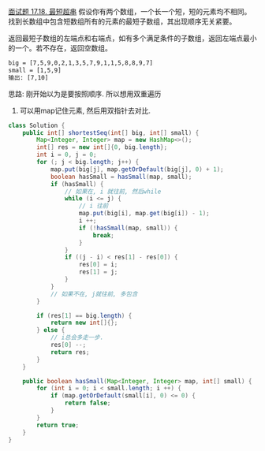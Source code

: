[面试题 17.18. 最短超串](https://leetcode-cn.com/problems/shortest-supersequence-lcci/)
假设你有两个数组，一个长一个短，短的元素均不相同。找到长数组中包含短数组所有的元素的最短子数组，其出现顺序无关紧要。

返回最短子数组的左端点和右端点，如有多个满足条件的子数组，返回左端点最小的一个。若不存在，返回空数组。
```txt
big = [7,5,9,0,2,1,3,5,7,9,1,1,5,8,8,9,7]
small = [1,5,9]
输出: [7,10]
```

思路: 刚开始以为是要按照顺序. 所以想用双重遍历
1. 可以用map记住元素, 然后用双指针去对比.

```java
class Solution {
    public int[] shortestSeq(int[] big, int[] small) {
        Map<Integer, Integer> map = new HashMap<>();
        int[] res = new int[]{0, big.length};
        int i = 0, j = 0;
        for (; j < big.length; j++) {
            map.put(big[j], map.getOrDefault(big[j], 0) + 1);
            boolean hasSmall = hasSmall(map, small);
            if (hasSmall) {
                // 如果在, i 就往前, 然后while
                while (i <= j) {
                    // i 往前
                    map.put(big[i], map.get(big[i]) - 1);
                    i ++;
                    if (!hasSmall(map, small)) {
                        break;
                    }
                }
                if ((j - i) < res[1] - res[0]) {
                    res[0] = i;
                    res[1] = j;
                }
            }
            // 如果不在, j就往前, 多包含
        }

        if (res[1] == big.length) {
            return new int[]{};
        } else {
            // i总会多走一步.
            res[0] --;
            return res;
        }
    }

    public boolean hasSmall(Map<Integer, Integer> map, int[] small) {
        for (int i = 0; i < small.length; i ++) {
            if (map.getOrDefault(small[i], 0) <= 0) {
                return false;
            }
        }
        return true;
    }
}
```